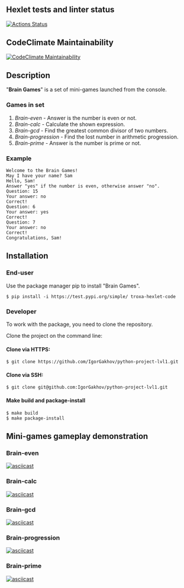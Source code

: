 ## Hexlet tests and linter status
[![Actions Status](https://github.com/itroxa/python-project-49/workflows/hexlet-check/badge.svg)](https://github.com/itroxa/python-project-49/actions)

## CodeClimate Maintainability
[![CodeClimate Maintainability](https://api.codeclimate.com/v1/badges/6cc531d28c4f258d66dd/maintainability)](https://codeclimate.com/github/itroxa/python-project-49/maintainability)

## Description
"**Brain Games**" is a set of mini-games launched from the console.
### Games in set
1. *Brain-even* - Answer is the number is even or not.
2. *Brain-calc* - Calculate the shown expression.
3. *Brain-gcd* - Find the greatest common divisor of two numbers.
4. *Brain-progression* - Find the lost number in arithmetic progression.
5. *Brain-prime* - Answer is the number is prime or not.
### Example
```
Welcome to the Brain Games!
May I have your name? Sam
Hello, Sam!
Answer "yes" if the number is even, otherwise answer "no".
Question: 15
Your answer: no
Correct!
Question: 6
Your answer: yes
Correct!
Question: 7
Your answer: no
Correct!
Congratulations, Sam!
```

## Installation
### End-user
Use the package manager pip to install "Brain Games".
```
$ pip install -i https://test.pypi.org/simple/ troxa-hexlet-code
```
### Developer
To work with the package, you need to clone the repository. 

Clone the project on the command line:
#### Clone via HTTPS:
```
$ git clone https://github.com/IgorGakhov/python-project-lvl1.git
```
#### Clone via SSH:
```
$ git clone git@github.com:IgorGakhov/python-project-lvl1.git
```
#### Make build and package-install
```
$ make build
$ make package-install
```

## Mini-games gameplay demonstration
### Brain-even
[![asciicast](https://asciinema.org/a/dmKIbAZa6dxd7Yy7hMQkN3fuY.svg)](https://asciinema.org/a/dmKIbAZa6dxd7Yy7hMQkN3fuY)
### Brain-calc
[![asciicast](https://asciinema.org/a/iqZIMVeGwWiqLIWsC5PVQFUmr.svg)](https://asciinema.org/a/iqZIMVeGwWiqLIWsC5PVQFUmr)
### Brain-gcd
[![asciicast](https://asciinema.org/a/vNwVZBDPrimH0HyN8HcnvBfQu.svg)](https://asciinema.org/a/vNwVZBDPrimH0HyN8HcnvBfQu)
### Brain-progression
[![asciicast](https://asciinema.org/a/kjPx5WD4vsQ2miQOjIigYxWgk.svg)](https://asciinema.org/a/kjPx5WD4vsQ2miQOjIigYxWgk)
### Brain-prime
[![asciicast](https://asciinema.org/a/0TefHYbuZkuIaA8oQ8z0gYxtc.svg)](https://asciinema.org/a/0TefHYbuZkuIaA8oQ8z0gYxtc)